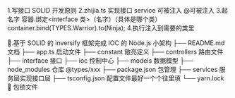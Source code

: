 1.写接口 SOLID 开发原则
2.zhijia.ts 实现接口 service 可被注入 @可被注入 3.起名字
容器.绑定<interface 类>（名字）（具体是哪个类）
container.bind<Warrior>(TYPES.Warrior).to(Ninja); 4.执行注入到需要的类里

🐻.基于 SOLID 的 inversify 框架完成 IOC 的 Node.js 小架构
├── README.md 文档
├── app.ts 启动文件
├── constant 敞亮定义
├── controllers 路由文件
├── interface 接口
├── ioc 控制中心
├── models 数据模型
├── node_modules 仓库 @types/xxx
├── package.json 包管理
├── services 服务层实现接口层
├── tsconfig.json 配置文件最好一个个往里填
└── yarn.lock 🔐 包锁文件
